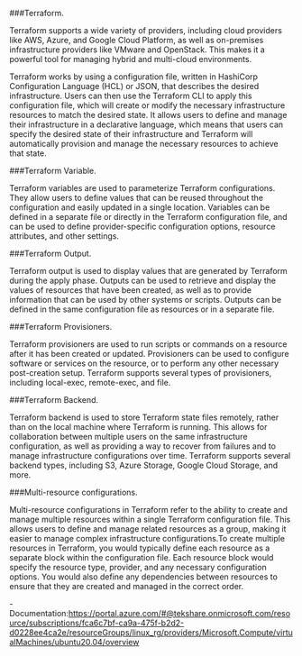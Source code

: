 ###Terraform.

Terraform supports a wide variety of providers, including cloud providers like AWS, Azure, and Google Cloud Platform, as well as on-premises infrastructure providers like VMware and OpenStack. This makes it a powerful tool for managing hybrid and multi-cloud environments.

Terraform works by using a configuration file, written in HashiCorp Configuration Language (HCL) or JSON, that describes the desired infrastructure. Users can then use the Terraform CLI to apply this configuration file, which will create or modify the necessary infrastructure resources to match the desired state. It allows users to define and manage their infrastructure in a declarative language, which means that users can specify the desired state of their infrastructure and Terraform will automatically provision and manage the necessary resources to achieve that state.

###Terraform Variable.

Terraform variables are used to parameterize Terraform configurations. They allow users to define values that can be reused throughout the configuration and easily updated in a single location. Variables can be defined in a separate file or directly in the Terraform configuration file, and can be used to define provider-specific configuration options, resource attributes, and other settings.

###Terraform Output.

Terraform output is used to display values that are generated by Terraform during the apply phase. Outputs can be used to retrieve and display the values of resources that have been created, as well as to provide information that can be used by other systems or scripts. Outputs can be defined in the same configuration file as resources or in a separate file.

###Terraform Provisioners.

Terraform provisioners are used to run scripts or commands on a resource after it has been created or updated. Provisioners can be used to configure software or services on the resource, or to perform any other necessary post-creation setup. Terraform supports several types of provisioners, including local-exec, remote-exec, and file.

###Terraform Backend.

Terraform backend is used to store Terraform state files remotely, rather than on the local machine where Terraform is running. This allows for collaboration between multiple users on the same infrastructure configuration, as well as providing a way to recover from failures and to manage infrastructure configurations over time. Terraform supports several backend types, including S3, Azure Storage, Google Cloud Storage, and more.

###Multi-resource configurations.

Multi-resource configurations in Terraform refer to the ability to create and manage multiple resources within a single Terraform configuration file. This allows users to define and manage related resources as a group, making it easier to manage complex infrastructure configurations.To create multiple resources in Terraform, you would typically define each resource as a separate block within the configuration file. Each resource block would specify the resource type, provider, and any necessary configuration options. You would also define any dependencies between resources to ensure that they are created and managed in the correct order.

-Documentation:https://portal.azure.com/#@tekshare.onmicrosoft.com/resource/subscriptions/fca6c7bf-ca9a-475f-b2d2-d0228ee4ca2e/resourceGroups/linux_rg/providers/Microsoft.Compute/virtualMachines/ubuntu20.04/overview
